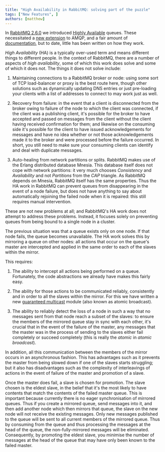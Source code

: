 ```yaml
---
title: "High Availability in RabbitMQ: solving part of the puzzle"
tags: ["New Features", ]
authors: [matthew]
---
```


In
[RabbitMQ 2.6.0](http://www.rabbitmq.com/news.html#2011-08-31T16:15:42+0100)
we introduced [Highly Available](http://rabbitmq.com/ha.html)
queues. These necessitated a
[new extension](http://www.rabbitmq.com/extensions.html#consumer-cancel-notify)
to AMQP, and a fair amount of
[documentation](http://rabbitmq.com/ha.html), but to date, little has
been written on how they work.

<!-- truncate -->

*High Availability* (HA) is a typically over-used term and means
different things to different people. In the context of RabbitMQ,
there are a number of aspects of *high availability*, some of which
this work does solve and some of which it does not. The things it does
not solve include:

1. Maintaining connections to a RabbitMQ broker or node: using some
sort of TCP load-balancer or proxy is the best route here, though other
solutions such as dynamically updating DNS entries or just pre-loading
your clients with a list of addresses to connect to may work just as
well.

1. Recovery from failure: in the event that a client is disconnected
from the broker owing to failure of the node to which the client was
connected, if the client was a publishing client, it's possible for
the broker to have accepted and passed on messages from the client
without the client having received confirmation for them; and likewise
on the consuming side it's possible for the client to have issued
acknowledgements for messages and have no idea whether or not those
acknowledgements made it to the broker and were processed before the
failure occurred. In short, you still need to make sure your consuming
clients can identify and deal with duplicate messages.

1. Auto-healing from network partitions or splits. RabbitMQ makes use
of the Erlang distributed database Mnesia. This database itself does
not cope with network partitions: it very much chooses *Consistency*
and *Availability* and not *Partitions* from the *CAP* triangle. As
RabbitMQ depends on Mnesia, RabbitMQ itself has the same
properties. Thus the HA work in RabbitMQ can prevent queues from
disappearing in the event of a node failure, but does not have
anything to say about automatically rejoining the failed node when it
is repaired: this still requires manual intervention.

These are not new problems at all; and RabbitMQ's HA work does not
attempt to address these problems. Instead, it focuses solely on
preventing queues from being bound to a single node in a cluster.


The previous situation was that a queue exists only on one node. If
that node fails, the queue becomes unavailable. The HA work solves
this by mirroring a queue on other nodes: all actions that occur on
the queue's master are intercepted and applied in the same order to
each of the slaves within the mirror.

This requires:

1. The ability to intercept all actions being performed on a
queue. Fortunately, the code abstractions we already have makes this
fairly easy.

1. The ability for those actions to be communicated reliably,
consistently and in order to all the slaves within the mirror. For
this we have written a new
[guaranteed multicast](http://hg.rabbitmq.com/rabbitmq-server/file/default/src/gm.erl)
module (also known as atomic broadcast).

1. The ability to reliably detect the loss of a node in such a way
that no messages sent from that node reach a subset of the slaves: to
ensure the members of the mirrored queue stay in sync with each other,
it's crucial that in the event of the failure of the master, any
messages that the master was in the process of sending to the slaves
either fail completely or succeed completely (this is really the
*atomic* in *atomic broadcast*).


In addition, all this communication between the members of the mirror
occurs in an asynchronous fashion. This has advantages such as it
prevents the master from being slowed down if one of the slaves starts
struggling; but it also has disadvantages such as the complexity of
interleavings of actions in the event of failure of the master and
promotion of a slave.

Once the master does fail, a slave is chosen for promotion. The slave
chosen is the eldest slave, in the belief that it's the most likely to
have contents that match the contents of the failed master queue. This
is important because currently there is no eager synchronisation of
mirrored queues. Thus if you create a mirrored queue, send messages
into it, and then add another node which then mirrors that queue, the
slave on the new node will not receive the existing messages. Only new
messages published to the queue will be sent to all current members of
the mirrored queue. Thus by consuming from the queue and thus
processing the messages at the head of the queue, the
non-fully-mirrored messages will be eliminated. Consequently, by
promoting the eldest slave, you minimise the number of messages at the
head of the queue that may have only been known to the failed master.
